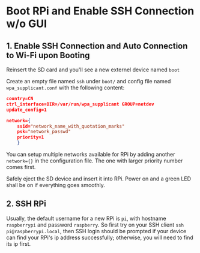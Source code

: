 # Boot RPi and Enable SSH Connection w/o GUI 

## 1. Enable SSH Connection and Auto Connection to Wi-Fi upon Booting
Reinsert the SD card and you'll see a new externel device named `boot`

Create an empty file named `ssh` under `boot/` and config file named `wpa_supplicant.conf` with the following content: 
```json
country=CN
ctrl_interface=DIR=/var/run/wpa_supplicant GROUP=netdev
update_config=1

network={
	ssid="network_name_with_quotation_marks"
	psk="network_passwd"
	priority=1
	} 
```

You can setup multiple networks available for RPi by adding another `network={}` in the configuration file. The one with larger priority number comes first.

Safely eject the SD device and insert it into RPi. Power on and a green LED shall be on if everything goes smoothly.

## 2. SSH RPi
Usually, the default username for a new RPi is `pi`, with hostname `raspberrypi` and password `raspberry`. So first try on your SSH client `ssh pi@raspberrypi.local`, then SSH login should be prompted if your device can find your RPi's ip address successfully; otherwise, you will need to find its ip first.

###
<!--stackedit_data:
eyJoaXN0b3J5IjpbLTEzNjkwNTEwNzldfQ==
-->